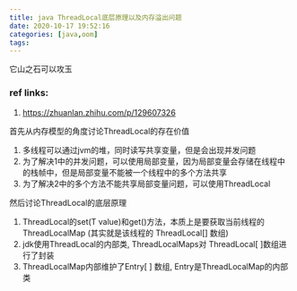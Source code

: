 ```yaml
---
title: java ThreadLocal底层原理以及内存溢出问题
date: 2020-10-17 19:52:16
categories: [java,oom]
tags:
---
```


它山之石可以攻玉

### ref links:

1. https://zhuanlan.zhihu.com/p/129607326



首先从内存模型的角度讨论ThreadLocal的存在价值

1. 多线程可以通过jvm的堆，同时读写共享变量，但是会出现并发问题
2. 为了解决1中的并发问题，可以使用局部变量，因为局部变量会存储在线程中的栈帧中，但是局部变量不能被一个线程中的多个方法共享
3. 为了解决2中的多个方法不能共享局部变量问题，可以使用ThreadLocal



然后讨论ThreadLocal的底层原理

1. ThreadLocal的set(T value)和get()方法，本质上是要获取当前线程的ThreadLocalMap (其实就是该线程的 ThreadLocal[]  数组)
2. jdk使用ThreadLocal的内部类, ThreadLocalMaps对 ThreadLocal[ ]数组进行了封装
3. ThreadLocalMap内部维护了Entry[ ] 数组, Entry是ThreadLocalMap的内部类